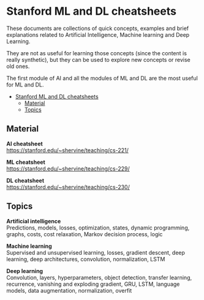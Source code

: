# Stanford ML and DL cheatsheets

These documents are collections of quick concepts, examples and brief explanations related to Artificial Intelligence, Machine learning and Deep Learning.

They are not as useful for learning those concepts (since the content is really synthetic), but they can be used to explore new concepts or revise old ones.

The first module of AI and all the modules of ML and DL are the most useful for ML and DL.

- [Stanford ML and DL cheatsheets](#stanford-ml-and-dl-cheatsheets)
  - [Material](#material)
  - [Topics](#topics)

## Material

**AI cheatsheet**  
https://stanford.edu/~shervine/teaching/cs-221/

**ML cheatsheet**  
https://stanford.edu/~shervine/teaching/cs-229/

**DL cheatsheet**  
https://stanford.edu/~shervine/teaching/cs-230/

## Topics

**Artificial intelligence**  
Predictions, models, losses, optimization, states, dynamic programming, graphs, costs, cost relaxation, Markov decision process, logic

**Machine learning**  
Supervised and unsupervised learning, losses, gradient descent, deep learning, deep architectures, convolution, normalization, LSTM

**Deep learning**  
Convolution, layers, hyperparameters, object detection, transfer learning, recurrence, vanishing and exploding gradient, GRU, LSTM, language models, data augmentation, normalization, overfit